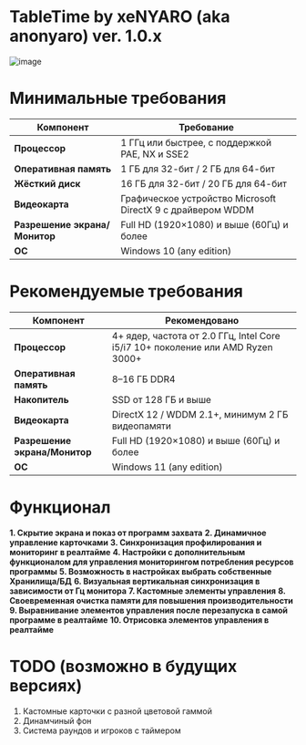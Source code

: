 # **TableTime by xeNYARO (aka anonyaro) ver. 1.0.x**
![image](https://github.com/user-attachments/assets/c9640528-4c36-47e5-9827-2008cb180f7e)

# Минимальные требования 
| Компонент              | Требование                                                  |
| ---------------------- | ----------------------------------------------------------- |
| **Процессор**          | 1 ГГц или быстрее, с поддержкой PAE, NX и SSE2              |
| **Оперативная память** | 1 ГБ для 32-бит / 2 ГБ для 64-бит                           |
| **Жёсткий диск**       | 16 ГБ для 32-бит / 20 ГБ для 64-бит                         |
| **Видеокарта**         | Графическое устройство Microsoft DirectX 9 с драйвером WDDM |
| **Разрешение экрана/Монитор**  | Full HD (1920×1080) и выше (60Гц) и более           |
| **ОС**                 | Windows 10 (any edition)                                    |

# Рекомендуемые требования 
| Компонент              | Рекомендовано                                                                   |
| ---------------------- | ------------------------------------------------------------------------------- |
| **Процессор**          | 4+ ядер, частота от 2.0 ГГц, Intel Core i5/i7 10+ поколение или AMD Ryzen 3000+ |
| **Оперативная память** | 8–16 ГБ DDR4                                                                    |
| **Накопитель**         | SSD от 128 ГБ и выше                                                            |
| **Видеокарта**         | DirectX 12 / WDDM 2.1+, минимум 2 ГБ видеопамяти                                |
| **Разрешение экрана/Монитор**  | Full HD (1920×1080) и выше (60Гц) и более                               |
| **ОС**                 | Windows 11 (any edition)                                                        |

# Функционал
**1. Скрытие экрана и показ от программ захвата**
**2. Динамичное управление карточками**
**3. Синхронизация профилирования и мониторинг в реалтайме**
**4. Настройки с дополнительным функционалом для управления мониторингом потребления ресурсов программы**
**5. Возможность в настройках выбрать собственные Хранилища/БД**
**6. Визуальная вертикальная синхронизация в зависимости от Гц монитора**
**7. Кастомные элементы управления**
**8. Своевременная очистка памяти для повышения производительности**
**9. Выравнивание элементов управления после перезапуска в самой программе в реалтайме**
**10. Отрисовка элементов управления в реалтайме**

# TODO (возможно в будущих версиях)
1.  Кастомные карточки с разной цветовой гаммой
2.  Динамчиный фон
3.  Система раундов и игроков с таймером
